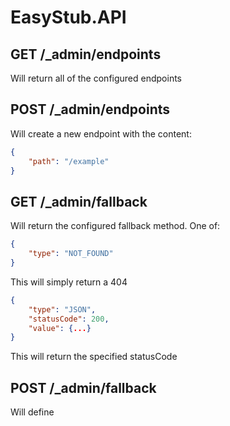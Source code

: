 # EasyStub.API

## GET /\_admin/endpoints

Will return all of the configured endpoints

## POST /\_admin/endpoints

Will create a new endpoint with the content:

```json
{
    "path": "/example"
}
```

## GET /\_admin/fallback

Will return the configured fallback method. One of:

```json
{
    "type": "NOT_FOUND"
}
```

This will simply return a 404

```json
{
    "type": "JSON",
    "statusCode": 200,
    "value": {...}
}
```

This will return the specified statusCode

## POST /\_admin/fallback

Will define
